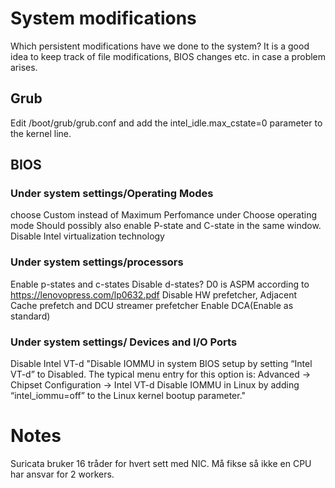 # System modifications
Which persistent modifications have we done to the system? It is a good idea to keep track of file modifications, BIOS changes etc. in case a problem arises.

## Grub
Edit /boot/grub/grub.conf and add the intel_idle.max_cstate=0 parameter to the kernel
line.

## BIOS

### **Under system settings/Operating Modes**

choose Custom instead of Maximum Perfomance under Choose operating mode
Should possibly also enable P-state and C-state in the same window.
Disable Intel virtualization technology

### **Under system settings/processors**
Enable p-states and c-states
Disable d-states? D0 is ASPM according to https://lenovopress.com/lp0632.pdf
Disable HW prefetcher, Adjacent Cache prefetch and DCU streamer prefetcher
Enable DCA(Enable as standard)


### **Under system settings/ Devices and I/O Ports**
Disable Intel VT-d
"Disable IOMMU in system BIOS setup by setting “Intel VT-d” to Disabled.  The typical menu entry for this option is:
Advanced -> Chipset Configuration -> Intel VT-d
Disable IOMMU in Linux by adding “intel_iommu=off” to the Linux kernel bootup parameter."


# Notes
Suricata bruker 16 tråder for hvert sett med NIC. Må fikse så ikke en CPU har ansvar for 2 workers.
